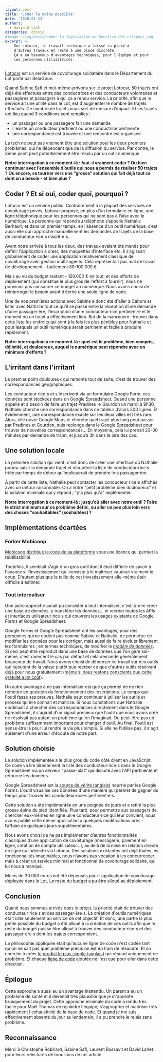 ```yaml
---
layout: post
title: "Coder le moins possible"
date: '2020-01-23'
authors:
  - david.bruant
categories: dinsic
#image: /img/posts/coder-la-legislation-au-benefice-des-citoyens.jpg
excerpt: >-
    Sur Lotocar, le travail technique a laissé sa place à 
    d'autres travaux et resté à une place discrète
    Ça a eu beaucoup d'avantages techniques, pour l'équipe et pour
    les personnes utilisatrices
---
```


[Lotocar](https://beta.gouv.fr/startups/lotocar.html) est un service de covoiturage solidataire dans le Département du Lot porté par BetaGouv.

Quand Sabine Safi et moi-même arrivons sur le projet Lotocar, 50 trajets ont déjà été effectués entre des conductrices et des conducteurs volontaires et passagères et passagers à qui ça a rendu service. La priorité, afin que le service ait une utilité dans le Lot, est d'augmenter le nombre de trajets effectués. Ce nombre de trajets nous sert de mesure d'impact. Et les trajets ont lieu quand 3 conditions sont remplies :
- un passager ou une passagère fait une demande
- il existe un conducteur pertinent ou une conductrice pertinente
- une correspondance est trouvée et une rencontre est organisée

La tech ne peut pas vraiment être une solution pour les deux premiers problèmes, qui ne dépendent que de la diffusion du service. Par contre, le 3ème point peut potentiellement être résolu par un outil numérique.

**Notre interrogation à ce moment-là : faut-il vraiment coder ? Ou bien continuer avec l’ensemble d’outils qui nous a permis de réaliser 50 trajets ? Ou encore, se tourner vers une “grosse” solution qui fait déjà tout ce dont on a besoin - et bien plus ?**

## Coder ? Et si oui, coder quoi, pourquoi ?

Lotocar est un service public. Contrairement à la plupart des services de covoiturage privés, Lotocar propose, en plus d’un formulaire en ligne, une ligne téléphonique pour les personnes qui ne sont pas à l’aise avec le numérique. La personne qui répond au téléphone s’appelle Nathalie Berhault, et dans un premier temps, en l’absence d’un outil numérique, c’est aussi elle qui rapproche manuellement les demandes de trajets de la base de conducteur⋅rice⋅s inscrit⋅e⋅s.

Avant notre arrivée à tous les deux, des travaux avaient été menés pour définir l’application à créer, des maquettes d’interface etc. Il s’agissait globalement de coder une application relativement classique de covoiturage avec gestion multi-agents. Cela représentait pas mal de travail de développement - facilement 80-100.000 €.

Mais au vu du budget restant - 120.000 € en tout, et des efforts de déploiement (qui constitue le plus gros de l'effort à fournir), nous ne pouvions pas consacrer ce budget au numérique. Nous avons choisi de réinterroger le besoin avant d’écrire une seule ligne de code.

Une de nos premières actions avec Sabine a donc été d'aller à Cahors et lister avec Nathalie tout ce qu'il se passe entre la réception d’une demande d’un⋅e passager⋅ère, l’inscription d’un⋅e conducteur⋅rice pertinent⋅e et le moment où un trajet a effectivement lieu. But de la manœuvre : trouver dans cette liste les endroits qui sont à la fois les plus pénibles pour Nathalie et pour lesquels un outil numérique serait pertinent et facile à produire rapidement.

**Notre interrogation à ce moment-là : quel est le problème, bien compris, délimité, et douloureux, auquel le numérique peut répondre avec un minimum d’efforts ?**

## L'irritant dans l'irritant

Le premier point douloureux qui remonte tout de suite, c'est de trouver des correspondances géographiques. 

Les conducteur⋅rice⋅s et s'inscrivent via un formulaire Google Form, ces données sont stockées dans un Google Spreadsheet. Quand une personne appelle et a besoin de faire un trajet Pradines => Gourdon un mardi à 9h30, Nathalie cherche une correspondance dans ce tableur d’alors 300 lignes. Et évidemment, une correspondance exacte sur les deux villes est très rare. Alors, elle ouvre Google Maps et cherche quel trajet plus long peut passer par Pradines et Gourdon, puis  replonge dans le Google Spreadsheet pour trouver de nouvelles correspondances... En moyenne, cela lui prenait 20-30 minutes par demande de trajet, et jusqu’à 3h dans le pire des cas.


## Une solution locale

La première solution qui vient, c'est donc de créer une interface où Nathalie pourra saisir la demande trajet et récupérer la liste de conducteur⋅rice⋅s triée par temps de détour qu’impliquerait de prendre le⋅a passager⋅ère. 

À partir de cette liste, Nathalie peut contacter les conducteur⋅rice⋅s affichés avec un détour raisonnable. On a notre “petit problème bien douloureux” et la solution minimale qui y répond ; "y'a plus qu'à" implémenter.

**Notre interrogation à ce moment-là : jusqu’où aller avec notre outil ? Faire le strict minimum sur ce problème défini, ou aller un peu plus loin vers des choses “souhaitables” (souhaitées) ?**


## Implémentations écartées

### Forker Mobicoop

[Mobicoop](https://www.mobicoop.fr/) [distribue le code de sa plateforme](https://gitlab.com/mobicoop/mobicoop-platform) sous une licence qui permet la réutilisabilité.

Toutefois, il semblait s'agir d'un gros outil dont il était difficile de savoir à l'avance si l'investissement qui consiste à le maîtriser vaudrait vraiment le coup. D'autant plus que la taille de cet investissement elle-même était difficile à estimer.


### Tout internaliser

Une autre approche aurait pu consister à tout internaliser, c'est-à-dire créer une base de données, y transférer les données... et recréer toutes les APIs et interfaces utilisateur⋅rice⋅s qui couvrent les usages existants de Google Forms et Google Spreadsheet.

Google Forms et Google Spreadsheet ont les avantages, pour des personnes qui ne codent pas comme Sabine et Nathalie, de permettre de modifier les données pour les corriger, mais aussi de faire évoluer librement les formulaires ; en termes techniques, de modifier le *[modèle de données](https://fr.wikipedia.org/wiki/Mod%C3%A8le_de_donn%C3%A9es)*. Si ceci peut être reproduit dans une base de données que l'on gère soi-même, c'est rarement le cas par défaut et cela demande généralement beaucoup de travail. Nous avons choisi de dépenser ce travail sur des outils qui rajoutent de la valeur plutôt que recréer ce que d'autres outils résolvent déjà pour nous gratuitement ([même si nous restons conscients que cette gratuité a un coût](https://www.laquadrature.net/2016/08/17/si-vous-etes-le-produit/)).

Un autre avantage à ne pas internaliser est que ça permet de ne rien remettre en question du fonctionnement des inscriptions. Le temps que l'outil fasse ses preuves, Nathalie peut continuer à utiliser les outils et process qu'elle connait et maitrise. Si nous constations que Nathalie continuait à chercher des correspondances directement dans le Google Spreadsheet, il s'agirait d'un signal précieux que l'outil que nous avons créé ne résolvait pas autant un problème qu'on l'imaginait. Ou peut-être pas un problème suffisamment important pour changer d'outil. Au final, l'outil est sensé être là pour lui rendre la vie plus simple. Si elle ne l'utilise pas, il s'agit sûrement d'une erreur d'écoute de notre part.


## Solution choisie

La solution implémentée a le plus gros du code côté client en JavaScript. Ce code va lire directement la liste des conducteur⋅rice⋅s dans le Google Spreadsheet via un serveur "passe-plat" qui discute avec l'API pertinente et retourne les données.

Google Spreadsheet est la [source de vérité (anglais)](https://en.wikipedia.org/wiki/Single_source_of_truth) nourrie par les Google Forms. L'outil visualise ces données d'une manière qui permet de gagner du temps pour trouver les conducteur⋅rice⋅s pertinent⋅e⋅s.

Cette solution a été implémentée en une poignée de jours et a retiré la plus grosse épine du pied identifiée. Plus tard, pour permettre aux passagers de chercher eux-mêmes en ligne un⋅e conducteur⋅rice qui leur convient, nous avons publié cette même application à quelques modifications près - l’affaire de quelques jours supplémentaires. 

Nous avons choisi de ne pas implémenter d’autres fonctionnalités classiques d’une application de covoiturage (messagerie, paiement en ligne, création de compte utilisateur…), au delà de la mise en relation directe en ligne ou indirecte via Lotocar. Des solutions existantes ont déjà toutes les fonctionnalités imaginables, nous n’avons pas vocation à les concurrencer mais à créer un service minimal et fonctionnel de covoiturage solidaire, qui lui nous a manqué.

Moins de 30.000 euros ont été dépensés pour l’application de covoiturage déployée dans le Lot. Le reste du budget a pu être alloué au déploiement.



## Conclusion

Quand nous sommes arrivés dans le projet, la priorité était de trouver des conducteur⋅rice⋅s et des passager⋅ère⋅s. La création d'outils numériques était utile seulement au service de cet objectif. Et donc, une partie la plus petite possible du budget a été alloué à la création de ces outils afin que le reste du budget puisse être alloué à trouver des conducteur⋅rice⋅s et des passager⋅ère⋅s dont les trajets correspondent.

La philosophie appliquée était qu'aucune ligne de code n'est codée tant qu'on ne sait pas quel problème précis on est en train de résoudre.
Et on cherche à créer [le produit le plus simple (anglais)](https://en.wikipedia.org/wiki/Minimum_viable_product) qui résoud uniquement ce problème.
Et chaque [ligne de code](https://github.com/DavidBruant/lotocar) ajoutée ne l'est que pour aller dans cette direction.


## Épilogue

Cette approche a aussi eu un avantage inattendu. 
Un parent a eu un problème de santé et il devenait très plausible que je m'absente brusquement du projet. Cette approche minimale du code a rendu très facile pour Maël Thomas de rejoindre l'équipe, s'approprier et maitriser très rapidement l'exhaustivité de la base de code. Et quand je me suis effectivement absenté du jour au lendemain, il a pu prendre le relais sans problème.


## Reconnaissance

Merci à Christophe Robillard, Sabine Safi, Laurent Bossavit et David Larlet pour leurs relectures de brouillons de cet article
